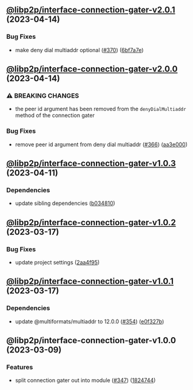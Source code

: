 ## [@libp2p/interface-connection-gater-v2.0.1](https://github.com/libp2p/js-libp2p-interfaces/compare/@libp2p/interface-connection-gater-v2.0.0...@libp2p/interface-connection-gater-v2.0.1) (2023-04-14)


### Bug Fixes

* make deny dial multiaddr optional ([#370](https://github.com/libp2p/js-libp2p-interfaces/issues/370)) ([6bf7a7e](https://github.com/libp2p/js-libp2p-interfaces/commit/6bf7a7e9fe2a77a43c5ddf114c26c4978c579d46))

## [@libp2p/interface-connection-gater-v2.0.0](https://github.com/libp2p/js-libp2p-interfaces/compare/@libp2p/interface-connection-gater-v1.0.3...@libp2p/interface-connection-gater-v2.0.0) (2023-04-14)


### ⚠ BREAKING CHANGES

* the peer id argument has been removed from the `denyDialMultiaddr` method of the connection gater

### Bug Fixes

* remove peer id argument from deny dial multiaddr ([#366](https://github.com/libp2p/js-libp2p-interfaces/issues/366)) ([aa3e000](https://github.com/libp2p/js-libp2p-interfaces/commit/aa3e0008a94d943df961da7756bf4cf6862bd4c1))

## [@libp2p/interface-connection-gater-v1.0.3](https://github.com/libp2p/js-libp2p-interfaces/compare/@libp2p/interface-connection-gater-v1.0.2...@libp2p/interface-connection-gater-v1.0.3) (2023-04-11)


### Dependencies

* update sibling dependencies ([b034810](https://github.com/libp2p/js-libp2p-interfaces/commit/b0348102e41dc18166e70063f4708a2b3544f4b6))

## [@libp2p/interface-connection-gater-v1.0.2](https://github.com/libp2p/js-libp2p-interfaces/compare/@libp2p/interface-connection-gater-v1.0.1...@libp2p/interface-connection-gater-v1.0.2) (2023-03-17)


### Bug Fixes

* update project settings ([2aa4f95](https://github.com/libp2p/js-libp2p-interfaces/commit/2aa4f9583fb8ff9b53c51ebb6b81f72d69a1748d))

## [@libp2p/interface-connection-gater-v1.0.1](https://github.com/libp2p/js-libp2p-interfaces/compare/@libp2p/interface-connection-gater-v1.0.0...@libp2p/interface-connection-gater-v1.0.1) (2023-03-17)


### Dependencies

* update @multiformats/multiaddr to 12.0.0 ([#354](https://github.com/libp2p/js-libp2p-interfaces/issues/354)) ([e0f327b](https://github.com/libp2p/js-libp2p-interfaces/commit/e0f327b5d54e240feabadce21a841629d633ec5e))

## @libp2p/interface-connection-gater-v1.0.0 (2023-03-09)


### Features

* split connection gater out into module ([#347](https://github.com/libp2p/js-libp2p-interfaces/issues/347)) ([1824744](https://github.com/libp2p/js-libp2p-interfaces/commit/18247442aa64c809d9e101ccbd0067ce48bdb80f))
